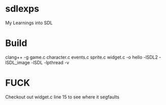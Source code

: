 # sdlexps
My Learnings into SDL


# Build
 clang++ -g game.c character.c events.c sprite.c widget.c  -o hello -lSDL2 -lSDL_image -lSDL -lpthread -v


# FUCK
Checkout out widget.c line 15 to see where it segfaults
